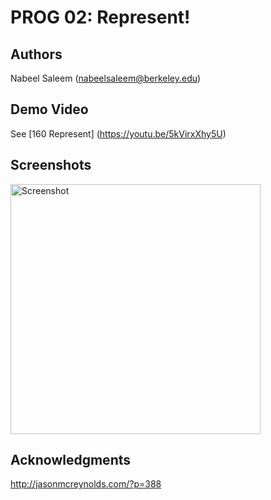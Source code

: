 # PROG 02: Represent!



## Authors

Nabeel Saleem ([nabeelsaleem@berkeley.edu](mailto:your_email@berkeley.edu))

## Demo Video

See [160 Represent] (https://youtu.be/5kVirxXhy5U)

## Screenshots

<img src="screenshots/main.png" height="400" alt="Screenshot"/>

## Acknowledgments

http://jasonmcreynolds.com/?p=388
